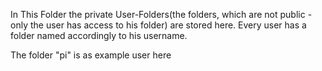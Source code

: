 In This Folder the private User-Folders(the folders, which are not public - only the user has access to his folder) are stored here. Every user has a folder named accordingly to his username.

The folder "pi" is as example user here
